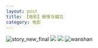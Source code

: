 ```yaml
---
layout: post
title: 【电影】傲慢与偏见
category: 电影
---
```

![story_new_final](http://rh8cub8wq.hd-bkt.clouddn.com/img/story_new_final_0322.png)
![](http://rfbyavrvr.hd-bkt.clouddn.com/img/ao-pian-220624-2.jpg)
![](http://rfbyavrvr.hd-bkt.clouddn.com/img/ao-pian-220624-1.jpg)
![wanshan](http://rh8cub8wq.hd-bkt.clouddn.com/img/wanshan.png)





  




